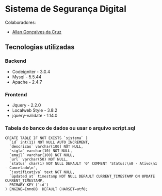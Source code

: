 # Sistema de Segurança Digital


Colaboradores:

* [Allan Gonçalves da Cruz](https://github.com/Allangcruz)

## Tecnologias utilizadas

### Backend
* Codeigniter - 3.0.4
* Mysql - 5.5.44
* Apache - 2.4.7

### Frontend
* Jquery - 2.2.0
* Localweb Style - 3.8.2
* jquery-validate - 1.14.0


### Tabela do banco de dados ou usar o arquivo script.sql
```
CREATE TABLE IF NOT EXISTS `sistema` (
  `id` int(11) NOT NULL AUTO_INCREMENT,
  `descricao` varchar(100) NOT NULL,
  `sigla` varchar(10) NOT NULL,
  `email` varchar(100) NOT NULL,
  `url` varchar(50) NOT NULL,
  `status` char(1) NOT NULL DEFAULT '0' COMMENT 'Status:\n0 - Ativo\n1 - Cancelado\n',
  `justificativa` text NOT NULL,
  `updated_at` timestamp NOT NULL DEFAULT CURRENT_TIMESTAMP ON UPDATE CURRENT_TIMESTAMP,
  PRIMARY KEY (`id`)
) ENGINE=InnoDB  DEFAULT CHARSET=utf8;

```